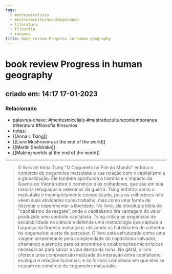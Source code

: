 ```yaml
---
tags:
  - mentesmiceliais
  - mestredeculturacontemporanea
  - literatura
  - filosofia
  - insumos
title: book review Progress in human geography
---
```


# book review Progress in human geography

## criado em: 14:17 17-01-2023

### Relacionado

- palavras-chave: #mentesmiceliais #mestredeculturacontemporanea #literatura #filosofia #insumos 
- notas: 
- [[Anna L Tsing]]
- [[Livro Mushrooms at the end of the world]]
- [[Merlin Sheldrake]]
- [[Making worlds at the end of the world]]
---

>O livro de Anna Tsing "O Cogumelo no Fim do Mundo" enfoca o comércio de cogumelos matsutake e sua relação com o capitalismo e a globalização. Ele também aprofunda a história e o impacto da Guerra do Vietnã sobre o comércio e os colhedores, que são em sua maioria refugiados e veteranos da guerra. Tsing enfatiza como o matsutake é incompletamente comoditizado, pois os colhedores não vêem suas atividades como trabalho, mas como uma forma de decretar e experimentar a liberdade. No livro, ela introduz a idéia do "capitalismo de resgate", onde o capitalismo tira vantagem do valor produzido sem controle capitalista. Tsing critica as exigências de escalabilidade na ciência e defende uma metodologia que captura a bagunça da floresta matsutake, utilizando as habilidades do colhedor de cogumelos: a arte de perceber. O livro está estruturado como uma viagem serpenteante pela complexidade do capitalismo salvador, chamando a atenção para os encontros e colaborações micorrízicas necessárias para salvar a vida dentro da ruína. No geral, o livro oferece uma compreensão matizada da interação entre capitalismo, ecologia e relações humanas, e as formas complexas em que eles se cruzam no comércio de cogumelos matsutake.